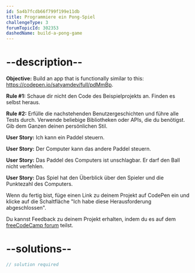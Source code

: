 ```yaml
---
id: 5a4b7fcdb66f799f199e11db
title: Programmiere ein Pong-Spiel
challengeType: 3
forumTopicId: 302353
dashedName: build-a-pong-game
---
```


# --description--

**Objective:** Build an app that is functionally similar to this: <https://codepen.io/satyamdev/full/pdMmBp>.

**Rule #1:** Schaue dir nicht den Code des Beispielprojekts an. Finden es selbst heraus.

**Rule #2:** Erfülle die nachstehenden Benutzergeschichten und führe alle Tests durch. Verwende beliebige Bibliotheken oder APIs, die du benötigst. Gib dem Ganzen deinen persönlichen Stil.

**User Story:** Ich kann ein Paddel steuern.

**User Story:** Der Computer kann das andere Paddel steuern.

**User Story:** Das Paddel des Computers ist unschlagbar. Er darf den Ball nicht verfehlen.

**User Story:** Das Spiel hat den Überblick über den Spieler und die Punktezahl des Computers.

Wenn du fertig bist, füge einen Link zu deinem Projekt auf CodePen ein und klicke auf die Schaltfläche "Ich habe diese Herausforderung abgeschlossen".

Du kannst Feedback zu deinem Projekt erhalten, indem du es auf dem <a href="https://forum.freecodecamp.org/c/project-feedback/409" target="_blank" rel="noopener noreferrer nofollow">freeCodeCamp forum</a> teilst.

# --solutions--

```js
// solution required
```
